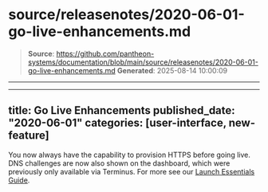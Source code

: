 # source/releasenotes/2020-06-01-go-live-enhancements.md

> **Source**: https://github.com/pantheon-systems/documentation/blob/main/source/releasenotes/2020-06-01-go-live-enhancements.md
> **Generated**: 2025-08-14 10:00:09

---

---
title: Go Live Enhancements
published_date: "2020-06-01"
categories: [user-interface, new-feature]
---
You now always have the capability to provision HTTPS before going live. DNS challenges are now also shown on the dashboard, which were previously only available via Terminus. For more see our [Launch Essentials Guide](/guides/launch).
